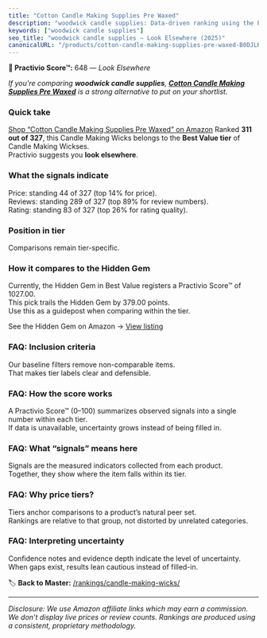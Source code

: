```yaml
---
title: "Cotton Candle Making Supplies Pre Waxed"
description: "woodwick candle supplies: Data-driven ranking using the Practivio Score™. Positioned by quality, value, demand, findability, momentum."
keywords: ["woodwick candle supplies"]
seo_title: "woodwick candle supplies — Look Elsewhere (2025)"
canonicalURL: "/products/cotton-candle-making-supplies-pre-waxed-B0DJLK5WQC/"
---
```


**🚫 Practivio Score™:** 648 — _Look Elsewhere_


*If you're comparing **woodwick candle supplies**, **[Cotton Candle Making Supplies Pre Waxed](https://www.amazon.com/dp/B0DJLK5WQC?tag=practivio-20)** is a strong alternative to put on your shortlist.*
### Quick take
[Shop “Cotton Candle Making Supplies Pre Waxed” on Amazon](https://www.amazon.com/dp/B0DJLK5WQC?tag=practivio-20)
Ranked **311 out of 327**, this Candle Making Wicks belongs to the **Best Value tier** of Candle Making Wickses.  
Practivio suggests you **look elsewhere**.

### What the signals indicate
Price: standing 44 of 327 (top 14% for price).  
Reviews: standing 289 of 327 (top 89% for review numbers).  
Rating: standing 83 of 327 (top 26% for rating quality).  

### Position in tier
Comparisons remain tier-specific.

### How it compares to the Hidden Gem
Currently, the Hidden Gem in Best Value registers a Practivio Score™ of 1027.00.  
This pick trails the Hidden Gem by 379.00 points.  
Use this as a guidepost when comparing within the tier.  

See the Hidden Gem on Amazon → [View listing](https://www.amazon.com/dp/B097D7S6KB?tag=practivio-20)

### FAQ: Inclusion criteria
Our baseline filters remove non-comparable items.  
That makes tier labels clear and defensible.

### FAQ: How the score works
A Practivio Score™ (0–100) summarizes observed signals into a single number within each tier.  
If data is unavailable, uncertainty grows instead of being filled in.

### FAQ: What “signals” means here
Signals are the measured indicators collected from each product.  
Together, they show where the item falls within its tier.

### FAQ: Why price tiers?
Tiers anchor comparisons to a product’s natural peer set.  
Rankings are relative to that group, not distorted by unrelated categories.

### FAQ: Interpreting uncertainty
Confidence notes and evidence depth indicate the level of uncertainty.  
When gaps exist, results lean cautious instead of filled-in.


🏷️ **Back to Master:** [/rankings/candle-making-wicks/](/rankings/candle-making-wicks/)

---
_Disclosure: We use Amazon affiliate links which may earn a commission. We don’t display live prices or review counts. Rankings are produced using a consistent, proprietary methodology._
